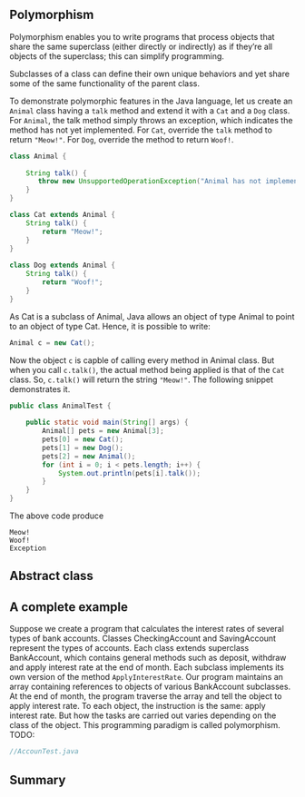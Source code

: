 ## Polymorphism

Polymorphism enables you to write programs that process objects that share the same superclass (either directly or indirectly) as if they’re all objects of the superclass; this can simplify programming.

Subclasses of a class can define their own unique behaviors and yet share some of the same functionality of the parent class.

To demonstrate polymorphic features in the Java language, let us create an ```Animal``` class having a ```talk``` method and extend it with a ```Cat``` and a ```Dog``` class. For ```Animal```, the talk method simply throws an exception, which indicates the method has not yet implemented. For ```Cat```, override the ```talk``` method to return ```"Meow!"```. For ```Dog```, override the method to return ```Woof!```.

```java
class Animal {
    
    String talk() {
       throw new UnsupportedOperationException("Animal has not implement talk");
    }
}

class Cat extends Animal {
    String talk() {
        return "Meow!";
    }
}
 
class Dog extends Animal {
    String talk() {
        return "Woof!";
    }
}
```

As Cat is a subclass of Animal, Java allows an object of type Animal to point to an object of type Cat.
Hence, it is possible to write:
```java
Animal c = new Cat();
```
Now the object ```c``` is capble of calling every method in Animal class. But when you call ```c.talk()```, the actual method being applied is that of the ```Cat``` class. So, ```c.talk()``` will return the string ```"Meow!"```.
The following snippet demonstrates it.

```java
public class AnimalTest {
 
    public static void main(String[] args) {
        Animal[] pets = new Animal[3];
        pets[0] = new Cat();
        pets[1] = new Dog();
        pets[2] = new Animal();
        for (int i = 0; i < pets.length; i++) {
            System.out.println(pets[i].talk());
        }
    }
}
```
The above code produce
```
Meow!
Woof!
Exception 
```

## Abstract class

## A complete example
Suppose we create a program that calculates the interest rates of several types of bank accounts. Classes CheckingAccount and SavingAccount represent the types of accounts. Each class extends superclass BankAccount, which contains general methods such as deposit, withdraw and apply interest rate at the end of month. Each subclass implements its own version of the method ```ApplyInterestRate```. Our program maintains an array containing references to objects of various BankAccount subclasses. 
At the end of month, the program traverse the array and tell the object to apply interest rate. To each object, the instruction is the same: apply interest rate. But how the tasks are carried out varies depending on the class of the object. This programming paradigm is called polymorphism. 
TODO: 
```java
//AccounTest.java
```


## Summary
